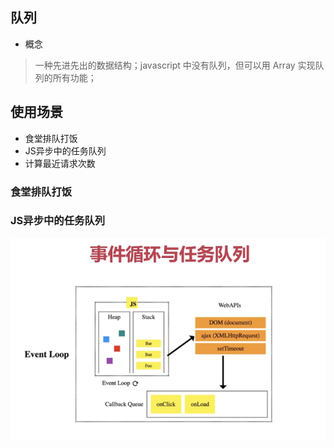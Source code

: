 ## 队列
- 概念    

> 一种先进先出的数据结构；javascript 中没有队列，但可以用 Array 实现队列的所有功能；  



## 使用场景  
- 食堂排队打饭   
- JS异步中的任务队列   
- 计算最近请求次数     

 
### 食堂排队打饭  

### JS异步中的任务队列  
![url](../../assets/suanfa/eventLoop.png)     